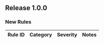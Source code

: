 ## Release 1.0.0

### New Rules

Rule ID | Category | Severity | Notes
--------|----------|----------|-------
